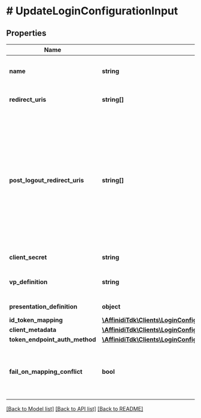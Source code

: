 # # UpdateLoginConfigurationInput

## Properties

| Name                           | Type                                                                                                                                | Description                                                                                                                                                                                                     | Notes      |
| ------------------------------ | ----------------------------------------------------------------------------------------------------------------------------------- | --------------------------------------------------------------------------------------------------------------------------------------------------------------------------------------------------------------- | ---------- |
| **name**                       | **string**                                                                                                                          | User defined login configuration name                                                                                                                                                                           | [optional] |
| **redirect_uris**              | **string[]**                                                                                                                        | OAuth 2.0 Redirect URIs                                                                                                                                                                                         | [optional] |
| **post_logout_redirect_uris**  | **string[]**                                                                                                                        | Post Logout Redirect URIs, Used to redirect the user&#39;s browser to a specified URL after the logout process is complete. Must match the domain, port, scheme of at least one of the registered redirect URIs | [optional] |
| **client_secret**              | **string**                                                                                                                          | OAuth2 client secret                                                                                                                                                                                            | [optional] |
| **vp_definition**              | **string**                                                                                                                          | VP definition in JSON stringify format                                                                                                                                                                          | [optional] |
| **presentation_definition**    | **object**                                                                                                                          | Presentation Definition                                                                                                                                                                                         | [optional] |
| **id_token_mapping**           | [**\AffinidiTdk\Clients\LoginConfiguration\Model\IdTokenMapping**](IdTokenMapping.md)                                               |                                                                                                                                                                                                                 | [optional] |
| **client_metadata**            | [**\AffinidiTdk\Clients\LoginConfiguration\Model\LoginConfigurationClientMetadataInput**](LoginConfigurationClientMetadataInput.md) |                                                                                                                                                                                                                 | [optional] |
| **token_endpoint_auth_method** | [**\AffinidiTdk\Clients\LoginConfiguration\Model\TokenEndpointAuthMethod**](TokenEndpointAuthMethod.md)                             |                                                                                                                                                                                                                 | [optional] |
| **fail_on_mapping_conflict**   | **bool**                                                                                                                            | Interrupts login process if duplications of data fields names will be found                                                                                                                                     | [optional] |

[[Back to Model list]](../../README.md#models) [[Back to API list]](../../README.md#endpoints) [[Back to README]](../../README.md)
